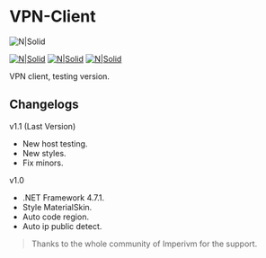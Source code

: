 # VPN-Client

![N|Solid](https://i.imgur.com/12PH59H.png)  

[![N|Solid](https://i.imgur.com/ZIKPTi2.png)](https://discord.gg/RErjBq8)  [![N|Solid](https://i.imgur.com/hBSJB6X.png)](https://github.com/fabiomarigo7/imperivm-steam) [![N|Solid](https://i.imgur.com/DOMgrz2.png)](https://twitter.com/d4nijerez)

VPN client, testing version.

## Changelogs

v1.1 (Last Version)
- New host testing.
- New styles.
- Fix minors.

v1.0
- .NET Framework 4.7.1.
- Style MaterialSkin.
- Auto code region.
- Auto ip public detect.

> Thanks to the whole community of Imperivm for the support.
